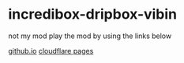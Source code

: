# incredibox-dripbox-vibin
not my mod
play the mod by using the links below

[github.io](https://incredibox-web-mods.github.io/incredibox-dripbox-vibin/)
[cloudflare pages](https://incredibox-dripbox-vibin.pages.dev/)

